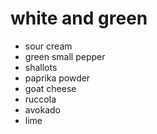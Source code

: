 # white and green

- sour cream
- green small pepper
- shallots
- paprika powder
- goat cheese
- ruccola
- avokado 
- lime